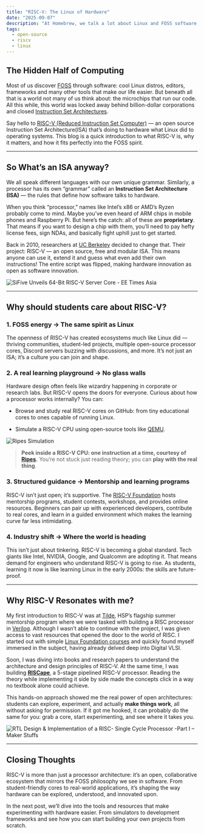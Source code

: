 ```yaml
---
title: "RISC-V: The Linux of Hardware"
date: "2025-09-07"
description: "At Homebrew, we talk a lot about Linux and FOSS software. But what if I told you there’s a Linux moment happening in hardware too?"
tags:
  - open-source
  - riscv
  - linux
---
```


## The Hidden Half of Computing

Most of us discover [FOSS](https://homebrew.hsp-ec.xyz/posts/the-world-of-open-source!/) through software: cool Linux distros, editors, frameworks and many other tools that make our life easier. But beneath all that is a world not many of us think about: the microchips that run our code. All this while, this world was locked away behind billion-dollar corporations and closed [Instruction Set Architectures](https://en.wikipedia.org/wiki/Instruction_set_architecture).

Say hello to [RISC-V (Reduced Instruction Set Computer)](https://en.wikipedia.org/wiki/RISC-V) — an open source Instruction Set Architecture(ISA) that’s doing to hardware what Linux did to operating systems. This blog is a quick introduction to what RISC-V is, why it matters, and how it fits perfectly into the FOSS spirit.

---

## So What’s an ISA anyway?

We all speak different languages with our own unique grammar. Similarly, a processor has its own “grammar” called an **Instruction Set Architecture (ISA)** — the rules that define how software talks to hardware.

When you think “processor,” names like Intel’s x86 or AMD’s Ryzen probably come to mind. Maybe you’ve even heard of ARM chips in mobile phones and Raspberry Pi. But here’s the catch: all of these are **proprietary**. That means if you want to design a chip with them, you’ll need to pay hefty license fees, sign NDAs, and basically fight uphill just to get started.

Back in 2010, researchers at [UC Berkeley](https://www.sifive.com/blog/from-berkeley-lab-to-global-standard-risc-vs-15-ye) decided to change that. Their project: RISC-V — an open source, free and modular ISA. This means anyone can use it, extend it and guess what even add their own instructions! The entire script was flipped, making hardware innovation as open as software innovation.

![SiFive Unveils 64-Bit RISC-V Server Core - EE Times Asia](https://www.eetasia.com/wp-content/uploads/sites/2/2021/12/RISC-V-logo-1.jpg?w=600&h=442&crop=1)

---

## Why should students care about RISC-V?

### **1. FOSS energy → The same spirit as Linux**

The openness of RISC-V has created ecosystems much like Linux did — thriving communities, student-led projects, multiple open-source processor cores, Discord servers buzzing with discussions, and more. It’s not just an ISA; it’s a culture you can join and shape.

### **2. A real learning playground → No glass walls**

Hardware design often feels like wizardry happening in corporate or research labs. But RISC-V opens the doors for everyone. Curious about how a processor works internally? You can:

- Browse and study real RISC-V cores on GitHub: from tiny educational cores to ones capable of running Linux.
    
- Simulate a RISC-V CPU using open-source tools like [QEMU](https://en.wikipedia.org/wiki/QEMU).
    

![Ripes Simulation](https://raw.githubusercontent.com/mortbopet/Ripes/refs/heads/master/resources/images/animation.gif)

> **Peek inside a RISC-V CPU: one instruction at a time, courtesy of** [**Ripes**](https://github.com/mortbopet/Ripes)**.** You’re not stuck just reading theory; you can **play with the real thing**.

### **3. Structured guidance → Mentorship and learning programs**

RISC-V isn’t just open; it’s supportive. The [RISC-V Foundation](https://riscv.org/) hosts mentorship programs, student contests, workshops, and provides online resources. Beginners can pair up with experienced developers, contribute to real cores, and learn in a guided environment which makes the learning curve far less intimidating.

### **4. Industry shift → Where the world is heading**

This isn’t just about tinkering. RISC-V is becoming a global standard. Tech giants like Intel, NVIDIA, Google, and Qualcomm are adopting it. That means demand for engineers who understand RISC-V is going to rise. As students, learning it now is like learning Linux in the early 2000s: the skills are future-proof.

---

## Why RISC-V Resonates with me?

My first introduction to RISC-V was at [Tilde](https://hsp-ec.xyz/announcements/tilde-4.0), HSP’s flagship summer mentorship program where we were tasked with building a RISC processor in [Verilog](https://en.wikipedia.org/wiki/Verilog). Although I wasn’t able to continue with the project, I was given access to vast resources that opened the door to the world of RISC. I started out with simple [Linux Foundation courses](https://training.linuxfoundation.org/training/introduction-to-riscv-lfd110/) and quickly found myself immersed in the subject, having already delved deep into Digital VLSI.

Soon, I was diving into books and research papers to understand the architecture and design principles of RISC-V. At the same time, I was building [**RISCape**](https://github.com/pranav0x0112/RISCape), a 5-stage pipelined RISC-V processor. Reading the theory while implementing it side by side made the concepts click in a way no textbook alone could achieve.

This hands-on approach showed me the real power of open architectures: students can explore, experiment, and actually **make things work**, all without asking for permission. If it got me hooked, it can probably do the same for you: grab a core, start experimenting, and see where it takes you.

![RTL Design & Implementation of a RISC- Single Cycle Processor -Part I –  Maker Stuffs](https://i0.wp.com/makerstuffs.com/wp-content/uploads/2015/03/procc.png?resize=1024%2C720&ssl=1)

---

## Closing Thoughts

RISC-V is more than just a processor architecture: it’s an open, collaborative ecosystem that mirrors the FOSS philosophy we see in software. From student-friendly cores to real-world applications, it’s shaping the way hardware can be explored, understood, and innovated upon.

In the next post, we’ll dive into the tools and resources that make experimenting with hardware easier. From simulators to development frameworks and see how you can start building your own projects from scratch.

